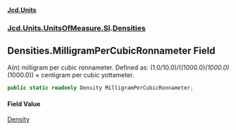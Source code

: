 #### [Jcd.Units](index.md 'index')
### [Jcd.Units.UnitsOfMeasure.SI](Jcd.Units.UnitsOfMeasure.SI.md 'Jcd.Units.UnitsOfMeasure.SI').[Densities](Densities.md 'Jcd.Units.UnitsOfMeasure.SI.Densities')

## Densities.MilligramPerCubicRonnameter Field

A(n) milligram per cubic ronnameter. Defined as: (1.0/10.0)/((1000.0)*(1000.0)*(1000.0)) × centigram per cubic yottameter.

```csharp
public static readonly Density MilligramPerCubicRonnameter;
```

#### Field Value
[Density](Density.md 'Jcd.Units.UnitTypes.Density')